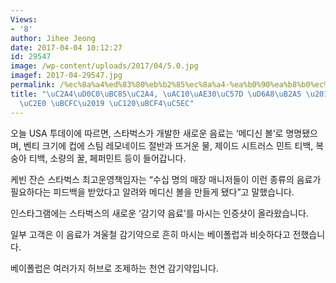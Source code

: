 ```yaml
---
Views:
- '8'
author: Jihee Jeong
date: 2017-04-04 10:12:27
id: 29547
image: /wp-content/uploads/2017/04/5.0.jpg
imagef: 2017-04-29547.jpg
permalink: /%ec%8a%a4%ed%83%80%eb%b2%85%ec%8a%a4-%ea%b0%90%ea%b8%b0%ec%95%bd-%ed%9a%a8%eb%8a%a5-%eb%a9%94%eb%94%94%ec%8b%a0-%eb%b3%bc-%ec%84%a0%eb%b3%b4%ec%97%ac/
title: "\uC2A4\uD0C0\uBC85\uC2A4, \uAC10\uAE30\uC57D \uD6A8\uB2A5 \u2018\uBA54\uB514\
  \uC2E0 \uBCFC\u2019 \uC120\uBCF4\uC5EC"
---
```


오늘 USA 투데이에 따르면, 스타벅스가 개발한 새로운 음료는 ‘메디신 볼’로 명명됐으며, 벤티 크기에 컵에 스팀 레모네이드 절반과 뜨거운 물, 제이드 시트러스 민트 티백, 복숭아 티백, 소량의 꿀, 페퍼민트 등이 들어갑니다.

케빈 잔슨 스타벅스 최고운영책임자는 “수십 명의 매장 매니저들이 이런 종류의 음료가 필요하다는 피드백을 받았다고 알려와 메디신 볼을 만들게 됐다”고 말했습니다.

인스타그램에는 스타벅스의 새로운 ‘감기약 음료’를 마시는 인증샷이 올라왔습니다.

일부 고객은 이 음료가 겨울철 감기약으로 흔히 마시는 베이폴럽과 비슷하다고 전했습니다.

베이폴럽은 여러가지 허브로 조제하는 천연 감기약입니다.